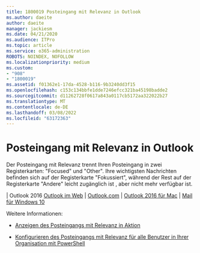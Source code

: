 ```yaml
---
title: 1800019 Posteingang mit Relevanz in Outlook
ms.author: daeite
author: daeite
manager: jackiesm
ms.date: 04/21/2020
ms.audience: ITPro
ms.topic: article
ms.service: o365-administration
ROBOTS: NOINDEX, NOFOLLOW
ms.localizationpriority: medium
ms.custom:
- "908"
- "1800019"
ms.assetid: f01362e1-17da-4528-b116-9b3240dd3f15
ms.openlocfilehash: c153c134bbfe1dde7246efcc321ba45198badde2
ms.sourcegitcommit: d11262728f0617a843a0117cb5172aa322022b27
ms.translationtype: MT
ms.contentlocale: de-DE
ms.lasthandoff: 03/08/2022
ms.locfileid: "63172363"
---
```

# <a name="focused-inbox-in-outlook"></a>Posteingang mit Relevanz in Outlook

Der Posteingang mit Relevanz trennt Ihren Posteingang in zwei Registerkarten: "Focused" und "Other". Ihre wichtigsten Nachrichten befinden sich auf der Registerkarte "Fokussiert", während der Rest auf der Registerkarte "Andere" leicht zugänglich ist , aber nicht mehr verfügbar ist.
  
[](https://go.microsoft.com/fwlink/p/?linkid=2002112&amp;clcid=0x409) |  Outlook 2016 [Outlook im Web](https://go.microsoft.com/fwlink/p/?linkid=2002113&amp;clcid=0x409) |  [Outlook.com](https://go.microsoft.com/fwlink/p/?linkid=2002012&amp;clcid=0x409) |  [Outlook 2016 für Mac](https://go.microsoft.com/fwlink/p/?linkid=2002013&amp;clcid=0x409) |  [Mail für Windows 10](https://go.microsoft.com/fwlink/p/?linkid=2001919&amp;clcid=0x409)
  
Weitere Informationen:
  
- [Anzeigen des Posteingangs mit Relevanz in Aktion](https://go.microsoft.com/fwlink/p/?linkid=2002212&amp;clcid=0x409)

- [Konfigurieren des Posteingangs mit Relevanz für alle Benutzer in Ihrer Organisation mit PowerShell](https://go.microsoft.com/fwlink/p/?linkid=2002308&amp;clcid=0x409)
